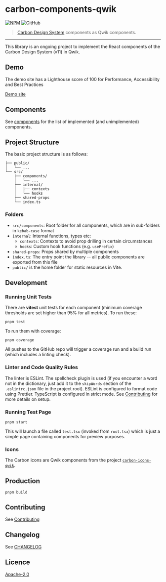# carbon-components-qwik

[![NPM][npm]][npm-url]
![GitHub](https://img.shields.io/github/license/iancharlesdouglas/carbon-components-qwik?color=262626&style=for-the-badge)

> [Carbon Design System](https://github.com/carbon-design-system) components as Qwik components.  

---

This library is an ongoing project to implement the React components of the Carbon Design System (v11) in Qwik.

## Demo
The demo site has a Lighthouse score of 100 for Performance, Accessibility and Best Practices

[Demo site](https://carbon-components-qwik-show.netlify.app/)

## Components
See [components](COMPONENTS.md) for the list of implemented (and unimplemented) components.

## Project Structure
The basic project structure is as follows:

```
├── public/
│   └── ...
└── src/
    ├── components/
    │   └── ...
    ├── internal/
    │   ├── contexts
    │   └── hooks
    ├── shared-props
    └── index.ts
```
### Folders
- `src/components`: Root folder for all components, which are in sub-folders in `kebab-case` format
- `internal`: Internal functions, types etc:
  - `contexts`: Contexts to avoid prop drilling in certain circumstances
  - `hooks`: Custom hook functions (e.g. `usePrefix`)
- `shared-props`: Props shared by multiple components
- `index.ts`: The entry point the library -- all public components are exported from this file
- `public/` is the home folder for static resources in Vite.

## Development

### Running Unit Tests
There are **vitest** unit tests for each component (minimum coverage thresholds are set higher than 95% for all metrics).  To run these:
```
pnpm test
```
To run them with coverage:
```
pnpm coverage
```
All pushes to the GitHub repo will trigger a coverage run and a build run (which includes a linting check).

### Linter and Code Quality Rules
The linter is ESLint.  The spellcheck plugin is used (if you encounter a word not in the dictionary, just add it to the `skipWords` section of the `.eslintrc.json` file in the project root).  ESLint is configured to format code using Prettier.  TypeScript is configured in strict mode.  See [Contributing](CONTRIBUTING.md) for more details on setup.

### Running Test Page
```
pnpm start
```
This will launch a file called `test.tsx` (invoked from `root.tsx`) which is just a simple page containing components for preview purposes.

### Icons
The Carbon icons are Qwik components from the project [`carbon-icons-qwik`](https://github.com/iancharlesdouglas/carbon-icons-qwik).

## Production

```
pnpm build
```

## Contributing
See [Contributing](CONTRIBUTING)

## Changelog
See [CHANGELOG](CHANGELOG)

## Licence
[Apache-2.0](LICENSE)

[npm]: https://img.shields.io/npm/v/carbon-components-qwik.svg?color=262626&style=for-the-badge
[npm-url]: https://npmjs.com/package/carbon-components-qwik
